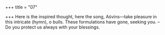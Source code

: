 +++
title = "07"

+++
Here is the inspired thought, here the song, Aśvins—take pleasure in this  intricate (hymn), o bulls.
These formulations have gone, seeking you. – Do you protect us always  with your blessings.